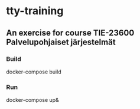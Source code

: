 # tty-training
## An exercise for course TIE-23600 Palvelupohjaiset järjestelmät

### Build
docker-compose build

### Run
docker-compose up&
